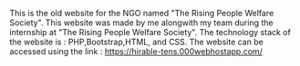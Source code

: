 This is the old website for the NGO named "The Rising People Welfare Society".
This website was made by me alongwith my team during the internship at "The Rising People Welfare Society".
The technology stack of the website is : PHP,Bootstrap,HTML, and CSS.
The website can be accessed using the link : https://hirable-tens.000webhostapp.com/
